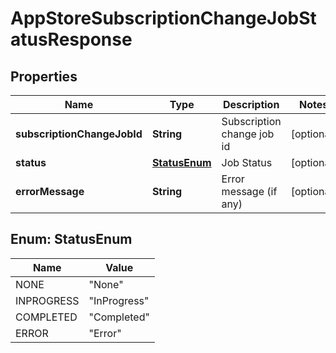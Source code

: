 
# AppStoreSubscriptionChangeJobStatusResponse

## Properties
Name | Type | Description | Notes
------------ | ------------- | ------------- | -------------
**subscriptionChangeJobId** | **String** | Subscription change job id |  [optional]
**status** | [**StatusEnum**](#StatusEnum) | Job Status |  [optional]
**errorMessage** | **String** | Error message (if any) |  [optional]


<a name="StatusEnum"></a>
## Enum: StatusEnum
Name | Value
---- | -----
NONE | &quot;None&quot;
INPROGRESS | &quot;InProgress&quot;
COMPLETED | &quot;Completed&quot;
ERROR | &quot;Error&quot;



